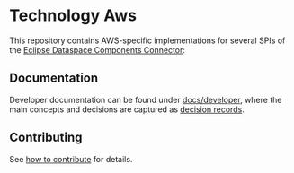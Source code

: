 # Technology Aws

This repository contains AWS-specific implementations for several SPIs of the [Eclipse Dataspace Components Connector](https://github.com/eclipse-edc/Connector):



## Documentation

Developer documentation can be found under [docs/developer](docs/developer/), where the main concepts and decisions are
captured as [decision records](docs/developer/decision-records/).

## Contributing

See [how to contribute](https://github.com/eclipse-edc/docs/blob/main/CONTRIBUTING.md) for
details.